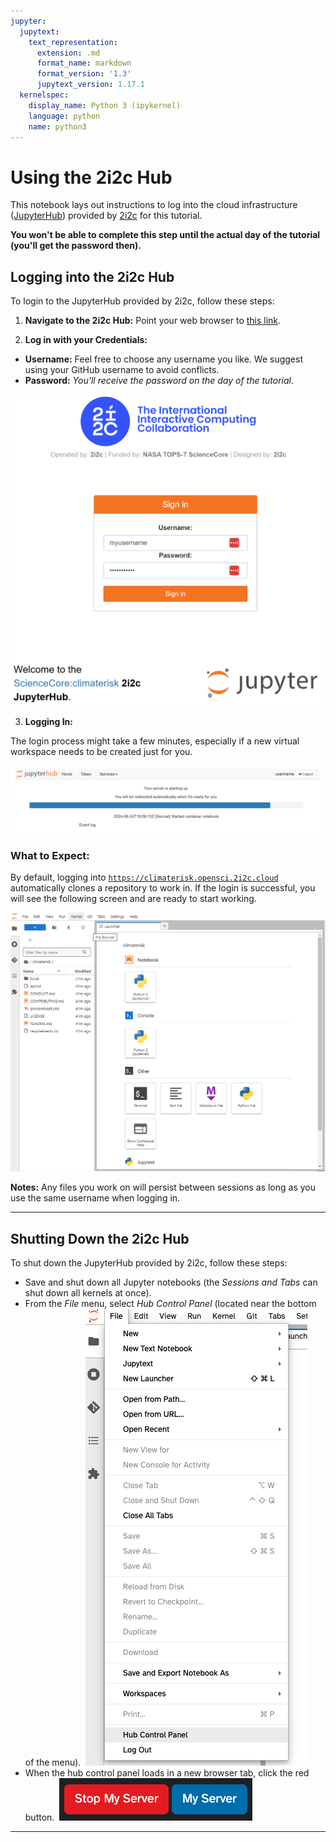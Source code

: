 ```yaml
---
jupyter:
  jupytext:
    text_representation:
      extension: .md
      format_name: markdown
      format_version: '1.3'
      jupytext_version: 1.17.1
  kernelspec:
    display_name: Python 3 (ipykernel)
    language: python
    name: python3
---
```


# Using the 2i2c Hub

<!-- #region jupyter={"source_hidden": true} -->
This notebook lays out instructions to log into the cloud infrastructure ([JupyterHub](https://jupyter.org/hub)) provided by [2i2c](https://2i2c.org) for this tutorial.

**You won't be able to complete this step until the actual day of the tutorial (you'll get the password then).**
<!-- #endregion -->

## Logging into the 2i2c Hub

<!-- #region jupyter={"source_hidden": true} -->
To login to the JupyterHub provided by 2i2c, follow these steps:
<!-- #endregion -->

<!-- #region jupyter={"source_hidden": true} -->
1. **Navigate to the 2i2c Hub:** Point your web browser to [this link](https://climaterisk.opensci.2i2c.cloud).

2. **Log in with your Credentials:**

  + **Username:** Feel free to choose any username you like.  We suggest using your GitHub username to avoid conflicts.
  + **Password:** *You'll receive the password on the day of the tutorial*.

![2i2c_login](../../assets/img/2i2c_login.png)

3. **Logging In:**

The login process might take a few minutes, especially if a new virtual workspace needs to be created just for you. 
<!-- #endregion -->

<!-- #region jupyter={"source_hidden": true} -->
![start_server2](../../assets/img/start_server_2i2c.png)
<!-- #endregion -->

### What to Expect:

<!-- #region jupyter={"source_hidden": true} -->
By default,  logging into [`https://climaterisk.opensci.2i2c.cloud`](https://climaterisk.opensci.2i2c.cloud) automatically clones a repository to work in. If the login is successful, you will see the following screen and are ready to start working. 

![work_environment_jupyter_lab](../../assets/img/work_environment_jupyter_lab.png) 

**Notes:** Any files you work on will persist between sessions as long as you use the same username when logging in.
<!-- #endregion -->

<!-- #region jupyter={"source_hidden": false} -->
---
<!-- #endregion -->

## Shutting Down the 2i2c Hub

<!-- #region jupyter={"source_hidden": true} -->
To shut down the JupyterHub provided by 2i2c, follow these steps:

+ Save and shut down all Jupyter notebooks (the *Sessions and Tabs* can shut down all kernels at once).
+ From the *File* menu, select *Hub Control Panel* (located near the bottom of the menu). &nbsp;![](../../assets/img/hub_shutdown_menu.png)
+ When the hub control panel loads in a new browser tab, click the red button.&nbsp; ![](../../assets/img/stop_server.png)
<!-- #endregion -->

<!-- #region jupyter={"source_hidden": false} -->
---
<!-- #endregion -->
